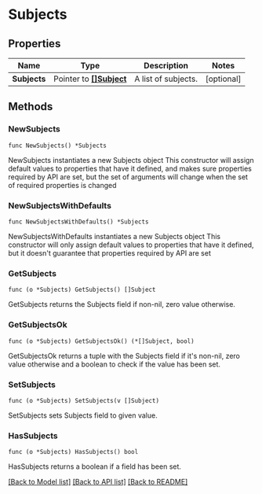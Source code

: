 # Subjects

## Properties

Name | Type | Description | Notes
------------ | ------------- | ------------- | -------------
**Subjects** | Pointer to [**[]Subject**](Subject.md) | A list of subjects. | [optional] 

## Methods

### NewSubjects

`func NewSubjects() *Subjects`

NewSubjects instantiates a new Subjects object
This constructor will assign default values to properties that have it defined,
and makes sure properties required by API are set, but the set of arguments
will change when the set of required properties is changed

### NewSubjectsWithDefaults

`func NewSubjectsWithDefaults() *Subjects`

NewSubjectsWithDefaults instantiates a new Subjects object
This constructor will only assign default values to properties that have it defined,
but it doesn't guarantee that properties required by API are set

### GetSubjects

`func (o *Subjects) GetSubjects() []Subject`

GetSubjects returns the Subjects field if non-nil, zero value otherwise.

### GetSubjectsOk

`func (o *Subjects) GetSubjectsOk() (*[]Subject, bool)`

GetSubjectsOk returns a tuple with the Subjects field if it's non-nil, zero value otherwise
and a boolean to check if the value has been set.

### SetSubjects

`func (o *Subjects) SetSubjects(v []Subject)`

SetSubjects sets Subjects field to given value.

### HasSubjects

`func (o *Subjects) HasSubjects() bool`

HasSubjects returns a boolean if a field has been set.


[[Back to Model list]](../README.md#documentation-for-models) [[Back to API list]](../README.md#documentation-for-api-endpoints) [[Back to README]](../README.md)


